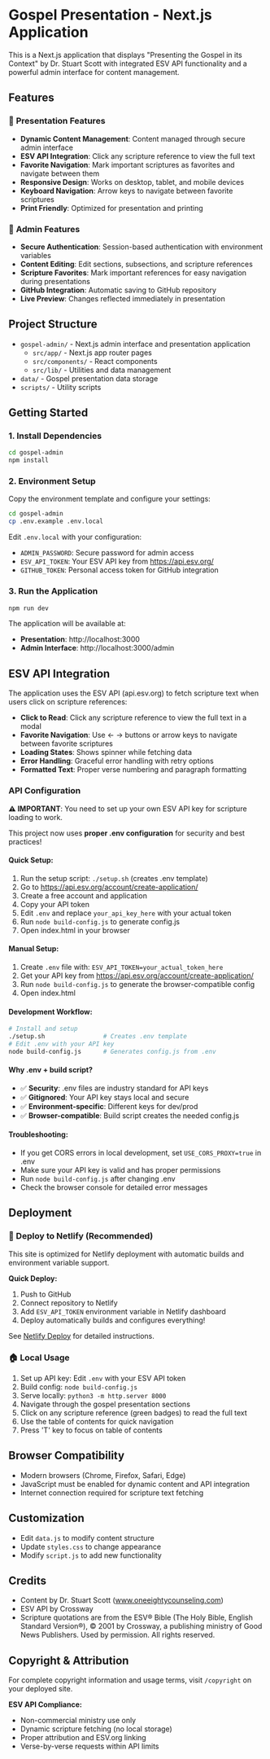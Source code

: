 # Gospel Presentation - Next.js Application

This is a Next.js application that displays "Presenting the Gospel in its Context" by Dr. Stuart Scott with integrated ESV API functionality and a powerful admin interface for content management.

## Features

### 📖 **Presentation Features**
- **Dynamic Content Management**: Content managed through secure admin interface
- **ESV API Integration**: Click any scripture reference to view the full text
- **Favorite Navigation**: Mark important scriptures as favorites and navigate between them
- **Responsive Design**: Works on desktop, tablet, and mobile devices
- **Keyboard Navigation**: Arrow keys to navigate between favorite scriptures
- **Print Friendly**: Optimized for presentation and printing

### 🔐 **Admin Features**
- **Secure Authentication**: Session-based authentication with environment variables
- **Content Editing**: Edit sections, subsections, and scripture references
- **Scripture Favorites**: Mark important references for easy navigation during presentations
- **GitHub Integration**: Automatic saving to GitHub repository
- **Live Preview**: Changes reflected immediately in presentation

## Project Structure

- `gospel-admin/` - Next.js admin interface and presentation application
  - `src/app/` - Next.js app router pages
  - `src/components/` - React components
  - `src/lib/` - Utilities and data management
- `data/` - Gospel presentation data storage
- `scripts/` - Utility scripts

## Getting Started

### 1. **Install Dependencies**
```bash
cd gospel-admin
npm install
```

### 2. **Environment Setup**
Copy the environment template and configure your settings:
```bash
cd gospel-admin
cp .env.example .env.local
```

Edit `.env.local` with your configuration:
- `ADMIN_PASSWORD`: Secure password for admin access
- `ESV_API_TOKEN`: Your ESV API key from https://api.esv.org/
- `GITHUB_TOKEN`: Personal access token for GitHub integration

### 3. **Run the Application**
```bash
npm run dev
```

The application will be available at:
- **Presentation**: http://localhost:3000
- **Admin Interface**: http://localhost:3000/admin

## ESV API Integration

The application uses the ESV API (api.esv.org) to fetch scripture text when users click on scripture references:

- **Click to Read**: Click any scripture reference to view the full text in a modal
- **Favorite Navigation**: Use ← → buttons or arrow keys to navigate between favorite scriptures
- **Loading States**: Shows spinner while fetching data
- **Error Handling**: Graceful error handling with retry options
- **Formatted Text**: Proper verse numbering and paragraph formatting

### API Configuration

**⚠️ IMPORTANT**: You need to set up your own ESV API key for scripture loading to work.

This project now uses **proper .env configuration** for security and best practices!

#### Quick Setup:
1. Run the setup script: `./setup.sh` (creates .env template)
2. Go to https://api.esv.org/account/create-application/
3. Create a free account and application  
4. Copy your API token
5. Edit `.env` and replace `your_api_key_here` with your actual token
6. Run `node build-config.js` to generate config.js
7. Open index.html in your browser

#### Manual Setup:
1. Create `.env` file with: `ESV_API_TOKEN=your_actual_token_here`
2. Get your API key from https://api.esv.org/account/create-application/
3. Run `node build-config.js` to generate the browser-compatible config
4. Open index.html

#### Development Workflow:
```bash
# Install and setup
./setup.sh                # Creates .env template
# Edit .env with your API key
node build-config.js      # Generates config.js from .env
```

#### Why .env + build script?
- ✅ **Security**: .env files are industry standard for API keys
- ✅ **Gitignored**: Your API key stays local and secure  
- ✅ **Environment-specific**: Different keys for dev/prod
- ✅ **Browser-compatible**: Build script creates the needed config.js

#### Troubleshooting:
- If you get CORS errors in local development, set `USE_CORS_PROXY=true` in .env
- Make sure your API key is valid and has proper permissions
- Run `node build-config.js` after changing .env
- Check the browser console for detailed error messages

## Deployment

### 🚀 Deploy to Netlify (Recommended)

This site is optimized for Netlify deployment with automatic builds and environment variable support.

**Quick Deploy:**
1. Push to GitHub
2. Connect repository to Netlify  
3. Add `ESV_API_TOKEN` environment variable in Netlify dashboard
4. Deploy automatically builds and configures everything!

See [Netlify Deploy](docs/NETLIFY_DEPLOY.md) for detailed instructions.

### 🏠 Local Usage

1. Set up API key: Edit `.env` with your ESV API token
2. Build config: `node build-config.js`
3. Serve locally: `python3 -m http.server 8000`
4. Navigate through the gospel presentation sections
5. Click on any scripture reference (green badges) to read the full text
6. Use the table of contents for quick navigation
7. Press 'T' key to focus on table of contents

## Browser Compatibility

- Modern browsers (Chrome, Firefox, Safari, Edge)
- JavaScript must be enabled for dynamic content and API integration
- Internet connection required for scripture text fetching

## Customization

- Edit `data.js` to modify content structure
- Update `styles.css` to change appearance
- Modify `script.js` to add new functionality

## Credits

- Content by Dr. Stuart Scott (www.oneeightycounseling.com)
- ESV API by Crossway
- Scripture quotations are from the ESV® Bible (The Holy Bible, English Standard Version®), © 2001 by Crossway, a publishing ministry of Good News Publishers. Used by permission. All rights reserved.

## Copyright & Attribution

For complete copyright information and usage terms, visit `/copyright` on your deployed site.

**ESV API Compliance:**
- Non-commercial ministry use only
- Dynamic scripture fetching (no local storage)
- Proper attribution and ESV.org linking
- Verse-by-verse requests within API limits